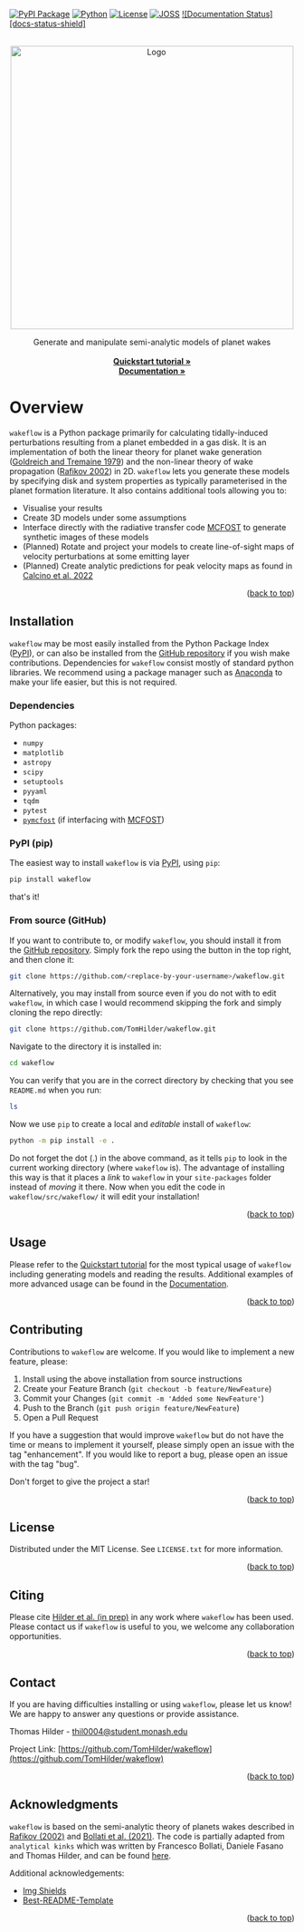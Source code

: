 <div id="top"></div>

<!-- PROJECT SHIELDS -->
[![PyPI Package][pypi-shield]][pypi-url]
[![Python][python-shield]][python-url]
[![License][license-shield]][license-url]
[![JOSS][JOSS-shield]][JOSS-url]
[![Documentation Status][docs-status-shield]][docs-status-url]



<!-- PROJECT LOGO -->
<br />
<div align="center">
  <a href="https://github.com/TomHilder/wakeflow">
    <img src="https://github.com/TomHilder/wakeflow/blob/main/logo.png?raw=true" alt="Logo" width="500" height="500">
  </a>



<!--  <h3 align="center">Wakeflow</h3> -->

  <p align="center">
    Generate and manipulate semi-analytic models of planet wakes
    <br />
    <br />
    <a href="https://wakeflow.readthedocs.io/en/latest/tutorials/quickstart.html"><strong>Quickstart tutorial »</strong></a>
    <br />
    <a href="https://wakeflow.readthedocs.io/en/latest/index.html"><strong>Documentation »</strong></a>
    <br />
  </p>
</div>


<!-- ABOUT THE PROJECT -->
# Overview

`wakeflow` is a Python package primarily for calculating tidally-induced perturbations resulting from a planet embedded in a gas disk. It is an implementation of both the linear theory for planet wake generation ([Goldreich and Tremaine 1979](https://ui.adsabs.harvard.edu/abs/1979ApJ...233..857G)) and the non-linear theory of wake propagation ([Rafikov 2002](https://ui.adsabs.harvard.edu/abs/2002ApJ...569..997R/abstract)) in 2D. `wakeflow` lets you generate these models by specifying disk and system properties as typically parameterised in the planet formation literature. It also contains additional tools allowing you to:
* Visualise your results
* Create 3D models under some assumptions
* Interface directly with the radiative transfer code [MCFOST](https://github.com/cpinte/mcfost) to generate synthetic images of these models
* (Planned) Rotate and project your models to create line-of-sight maps of velocity perturbations at some emitting layer
* (Planned) Create analytic predictions for peak velocity maps as found in [Calcino et al. 2022](https://ui.adsabs.harvard.edu/abs/2022ApJ...929L..25C/abstract)

<p align="right">(<a href="#top">back to top</a>)</p>



<!-- GETTING STARTED -->
## Installation

`wakeflow` may be most easily installed from the Python Package Index ([PyPI](https://pypi.org/project/wakeflow/)), or can also be installed from the [GitHub repository](https://github.com/TomHilder/wakeflow) if you wish make contributions. Dependencies for `wakeflow` consist mostly of standard python libraries. We recommend using a package manager such as [Anaconda](https://www.anaconda.com/products/distribution) to make your life easier, but this is not required.



### Dependencies

Python packages:

* `numpy`
* `matplotlib`
* `astropy`
* `scipy`
* `setuptools`
* `pyyaml`
* `tqdm`
* `pytest`
* [`pymcfost`](https://github.com/cpinte/pymcfost) (if interfacing with [MCFOST](https://github.com/cpinte/mcfost))



### PyPI (pip)

The easiest way to install `wakeflow` is via [PyPI](https://pypi.org/project/wakeflow/), using `pip`:
```sh
pip install wakeflow
```
that's it!



### From source (GitHub)

If you want to contribute to, or modify `wakeflow`, you should install it from the [GitHub repository](https://github.com/TomHilder/wakeflow). Simply fork the repo using the button in the top right, and then clone it:
```sh
git clone https://github.com/<replace-by-your-username>/wakeflow.git
```
Alternatively, you may install from source even if you do not with to edit `wakeflow`, in which case I would recommend skipping the fork and simply cloning the repo directly:
```sh
git clone https://github.com/TomHilder/wakeflow.git
```
Navigate to the directory it is installed in:
```sh
cd wakeflow
```
You can verify that you are in the correct directory by checking that you see `README.md` when you run:
```sh
ls
```
Now we use `pip` to create a local and _editable_ install of `wakeflow`:
```sh
python -m pip install -e .
```
Do not forget the dot (.) in the above command, as it tells `pip` to look in the current working directory (where `wakeflow` is). The advantage of installing this way is that it places a _link_ to `wakeflow` in your `site-packages` folder instead of _moving_ it there. Now when you edit the code in `wakeflow/src/wakeflow/` it will edit your installation!

<p align="right">(<a href="#top">back to top</a>)</p>



<!-- USAGE EXAMPLES -->
## Usage

Please refer to the [Quickstart tutorial](https://wakeflow.readthedocs.io/en/latest/tutorials/quickstart.html) for the most typical usage of `wakeflow` including generating models and reading the results. Additional examples of more advanced usage can be found in the [Documentation](https://wakeflow.readthedocs.io/en/latest/index.html).

<p align="right">(<a href="#top">back to top</a>)</p>



<!-- CONTRIBUTING -->
## Contributing

Contributions to `wakeflow` are welcome. If you would like to implement a new feature, please:

1. Install using the above installation from source instructions
2. Create your Feature Branch (`git checkout -b feature/NewFeature`)
3. Commit your Changes (`git commit -m 'Added some NewFeature'`)
4. Push to the Branch (`git push origin feature/NewFeature`)
5. Open a Pull Request

If you have a suggestion that would improve `wakeflow` but do not have the time or means to implement it yourself, please simply open an issue with the tag "enhancement". If you would like to report a bug, please open an issue with the tag "bug".

Don't forget to give the project a star!

<p align="right">(<a href="#top">back to top</a>)</p>



<!-- LICENSE -->
## License

Distributed under the MIT License. See `LICENSE.txt` for more information.

<p align="right">(<a href="#top">back to top</a>)</p>



<!-- CITATION -->
## Citing

Please cite [Hilder et al. (in prep)](https://example.com) in any work where `wakeflow` has been used. Please contact us if `wakeflow` is useful to you, we welcome any collaboration opportunities.

<p align="right">(<a href="#top">back to top</a>)</p>



<!-- CONTACT -->
## Contact

If you are having difficulties installing or using `wakeflow`, please let us know! We are happy to answer any questions or provide assistance. 

Thomas Hilder - thil0004@student.monash.edu

Project Link: [https://github.com/TomHilder/wakeflow](https://github.com/TomHilder/wakeflow)

<p align="right">(<a href="#top">back to top</a>)</p>



<!-- ACKNOWLEDGMENTS -->
## Acknowledgments

`wakeflow` is based on the semi-analytic theory of planets wakes described in [Rafikov (2002)](https://iopscience.iop.org/article/10.1086/339399) and [Bollati et al. (2021)](https://academic.oup.com/mnras/article-abstract/504/4/5444/6255419). The code is partially adapted from `analytical kinks` which was written by Francesco Bollati, Daniele Fasano and Thomas Hilder, and can be found [here](https://github.com/DanieleFasano/Analytical_Kinks).

Additional acknowledgements:
* [Img Shields](https://shields.io)
* [Best-README-Template](https://github.com/othneildrew/Best-README-Template)

<p align="right">(<a href="#top">back to top</a>)</p>



<!-- MARKDOWN LINKS & IMAGES -->
<!-- https://www.markdownguide.org/basic-syntax/#reference-style-links -->
[pypi-shield]: https://img.shields.io/badge/PyPI-1.0.4-brightgreen?style=for-the-badge&logo=pypi
[pypi-url]: https://pypi.org/project/wakeflow/
[python-shield]: https://img.shields.io/badge/Python-3.6%2B-orange?style=for-the-badge&logo=python
[python-url]: https://www.python.org
[license-shield]: https://img.shields.io/badge/License-MIT-blue?style=for-the-badge&logo=opensourceinitiative
[license-url]: https://opensource.org/licenses/MIT
[JOSS-shield]: https://img.shields.io/badge/JOSS-coming%20soon-green?style=for-the-badge&logo=opensourceinitiative
[JOSS-url]: https://example.com
[docs-shield-url]: https://readthedocs.org/projects/wakeflow/badge/?version=latest&style=for-the-badge
[docs-status-url]: https://wakeflow.readthedocs.io/en/latest/?badge=latest